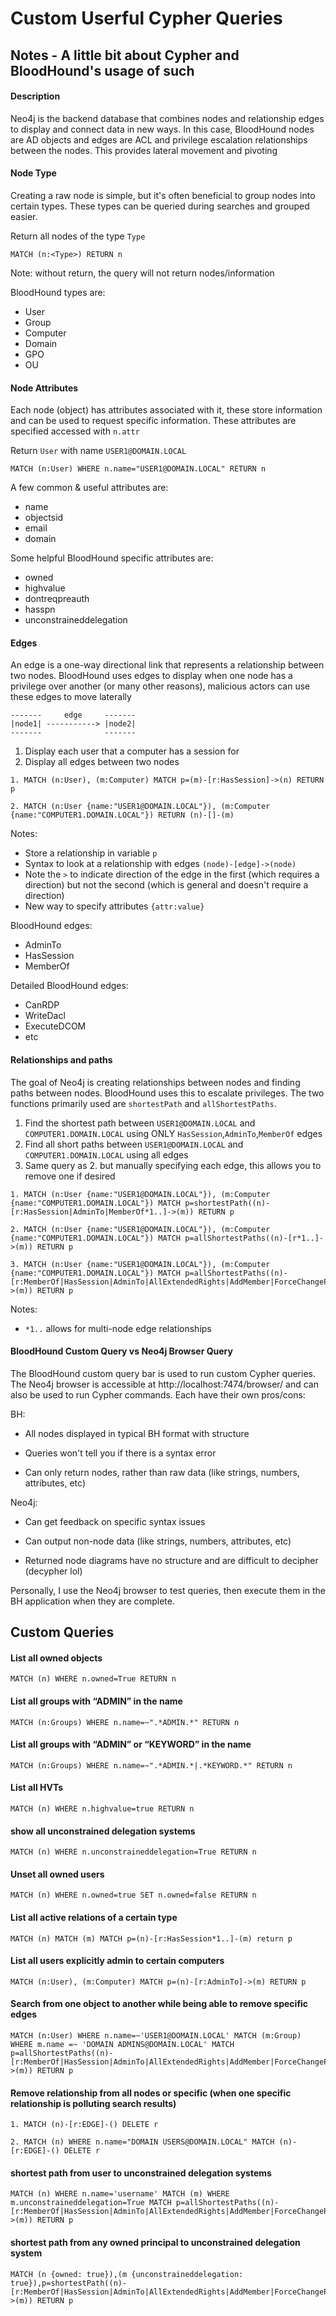 # Custom Userful Cypher Queries

## Notes - A little bit about Cypher and BloodHound's usage of such

#### Description

Neo4j is the backend database that combines nodes and relationship edges to display and connect data in new ways. In this case, BloodHound nodes are AD objects and edges are ACL and privilege escalation relationships between the nodes. This provides lateral movement and pivoting

#### Node Type

Creating a raw node is simple, but it's often beneficial to group nodes into certain types. These types can be queried during searches and grouped easier.

Return all nodes of the type `Type`
```
MATCH (n:<Type>) RETURN n
```
Note: without return, the query will not return nodes/information

BloodHound types are:
- User
- Group
- Computer
- Domain
- GPO
- OU

#### Node Attributes

Each node (object) has attributes associated with it, these store information and can be used to request specific information. These attributes are specified accessed with `n.attr`

Return `User` with name `USER1@DOMAIN.LOCAL`
```
MATCH (n:User) WHERE n.name="USER1@DOMAIN.LOCAL" RETURN n
```

A few common & useful attributes are:
- name
- objectsid
- email
- domain

Some helpful BloodHound specific attributes are:
- owned
- highvalue
- dontreqpreauth
- hasspn
- unconstraineddelegation

#### Edges

An edge is a one-way directional link that represents a relationship between two nodes. BloodHound uses edges to display when one node has a privilege over another (or many other reasons), malicious actors can use these edges to move laterally

```
-------     edge     -------
|node1| -----------> |node2|
-------              -------
```

1. Display each user that a computer has a session for
2. Display all edges between two nodes
```
1. MATCH (n:User), (m:Computer) MATCH p=(m)-[r:HasSession]->(n) RETURN p

2. MATCH (n:User {name:"USER1@DOMAIN.LOCAL"}), (m:Computer {name:"COMPUTER1.DOMAIN.LOCAL"}) RETURN (n)-[]-(m)
```

Notes:
- Store a relationship in variable `p`
- Syntax to look at a relationship with edges `(node)-[edge]->(node)`
- Note the `>` to indicate direction of the edge in the first (which requires a direction) but not the second (which is general and doesn't require a direction)
- New way to specify attributes `{attr:value}`

BloodHound edges:
- AdminTo
- HasSession
- MemberOf

Detailed BloodHound edges:
- CanRDP
- WriteDacl
- ExecuteDCOM
- etc

#### Relationships and paths

The goal of Neo4j is creating relationships between nodes and finding paths between nodes. BloodHound uses this to escalate privileges. The two functions primarily used are `shortestPath` and `allShortestPaths`.

1. Find the shortest path between `USER1@DOMAIN.LOCAL` and `COMPUTER1.DOMAIN.LOCAL` using ONLY `HasSession`,`AdminTo`,`MemberOf` edges
2. Find all short paths between `USER1@DOMAIN.LOCAL` and `COMPUTER1.DOMAIN.LOCAL` using all edges
3. Same query as 2. but manually specifying each edge, this allows you to remove one if desired
```
1. MATCH (n:User {name:"USER1@DOMAIN.LOCAL"}), (m:Computer {name:"COMPUTER1.DOMAIN.LOCAL"}) MATCH p=shortestPath((n)-[r:HasSession|AdminTo|MemberOf*1..]->(m)) RETURN p

2. MATCH (n:User {name:"USER1@DOMAIN.LOCAL"}), (m:Computer {name:"COMPUTER1.DOMAIN.LOCAL"}) MATCH p=allShortestPaths((n)-[r*1..]->(m)) RETURN p

3. MATCH (n:User {name:"USER1@DOMAIN.LOCAL"}), (m:Computer {name:"COMPUTER1.DOMAIN.LOCAL"}) MATCH p=allShortestPaths((n)-[r:MemberOf|HasSession|AdminTo|AllExtendedRights|AddMember|ForceChangePassword|GenericAll|GenericWrite|Owns|WriteDacl|WriteOwner|CanRDP|ExecuteDCOM|AllowedToDelegate|ReadLAPSPassword|Contains|GpLink|AddAllowedToAct|AllowedToAct|SQLAdmin*1..]->(m)) RETURN p
```
Notes:
- `*1..` allows for multi-node edge relationships

#### BloodHound Custom Query vs Neo4j Browser Query

The BloodHound custom query bar is used to run custom Cypher queries. The Neo4j browser is accessible at http://localhost:7474/browser/ and can also be used to run Cypher commands. Each have their own pros/cons:

BH:
- All nodes displayed in typical BH format with structure

- Queries won't tell you if there is a syntax error
- Can only return nodes, rather than raw data (like strings, numbers, attributes, etc)

Neo4j:
- Can get feedback on specific syntax issues
- Can output non-node data (like strings, numbers, attributes, etc)

- Returned node diagrams have no structure and are difficult to decipher (decypher lol)

Personally, I use the Neo4j browser to test queries, then execute them in the BH application when they are complete.


## Custom Queries

#### List all owned objects

```
MATCH (n) WHERE n.owned=True RETURN n
```

#### List all groups with “ADMIN” in the name

```
MATCH (n:Groups) WHERE n.name=~".*ADMIN.*" RETURN n
```

#### List all groups with “ADMIN” or “KEYWORD” in the name

```
MATCH (n:Groups) WHERE n.name=~".*ADMIN.*|.*KEYWORD.*" RETURN n
```

#### List all HVTs

```
MATCH (n) WHERE n.highvalue=true RETURN n
```

#### show all unconstrained delegation systems

```
MATCH (n) WHERE n.unconstraineddelegation=True RETURN n
```

#### Unset all owned users

```
MATCH (n) WHERE n.owned=true SET n.owned=false RETURN n
```

#### List all active relations of a certain type

```
MATCH (n) MATCH (m) MATCH p=(n)-[r:HasSession*1..]-(m) return p
```

#### List all users explicitly admin to certain computers

```
MATCH (n:User), (m:Computer) MATCH p=(n)-[r:AdminTo]->(m) RETURN p
```

#### Search from one object to another while being able to remove specific edges

```
MATCH (n:User) WHERE n.name=~'USER1@DOMAIN.LOCAL' MATCH (m:Group) WHERE m.name =~ 'DOMAIN ADMINS@DOMAIN.LOCAL' MATCH p=allShortestPaths((n)-[r:MemberOf|HasSession|AdminTo|AllExtendedRights|AddMember|ForceChangePassword|GenericAll|GenericWrite|Owns|WriteDacl|WriteOwner|CanRDP|ExecuteDCOM|AllowedToDelegate|ReadLAPSPassword|Contains|GpLink|AddAllowedToAct|AllowedToAct|SQLAdmin*1..]->(m)) RETURN p
```

#### Remove relationship from all nodes or specific (when one specific relationship is polluting search results)

```
1. MATCH (n)-[r:EDGE]-() DELETE r

2. MATCH (n) WHERE n.name="DOMAIN USERS@DOMAIN.LOCAL" MATCH (n)-[r:EDGE]-() DELETE r
```

#### shortest path from user to unconstrained delegation systems

```
MATCH (n) WHERE n.name='username' MATCH (m) WHERE m.unconstraineddelegation=True MATCH p=allShortestPaths((n)-[r:MemberOf|HasSession|AdminTo|AllExtendedRights|AddMember|ForceChangePassword|GenericAll|GenericWrite|Owns|WriteDacl|WriteOwner|CanRDP|ExecuteDCOM|AllowedToDelegate|ReadLAPSPassword|Contains|GpLink|AddAllowedToAct|AllowedToAct|SQLAdmin*1..]->(m)) RETURN p
```

#### shortest path from any owned principal to unconstrained delegation system

```
MATCH (n {owned: true}),(m {unconstraineddelegation: true}),p=shortestPath((n)-[r:MemberOf|HasSession|AdminTo|AllExtendedRights|AddMember|ForceChangePassword|GenericAll|GenericWrite|Owns|WriteDacl|WriteOwner|CanRDP|ExecuteDCOM|AllowedToDelegate|ReadLAPSPassword|Contains|GpLink|AddAllowedToAct|AllowedToAct|SQLAdmin*1..]->(m)) RETURN p
```
